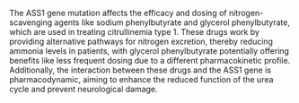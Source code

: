 The ASS1 gene mutation affects the efficacy and dosing of nitrogen-scavenging agents like sodium phenylbutyrate and glycerol phenylbutyrate, which are used in treating citrullinemia type 1. These drugs work by providing alternative pathways for nitrogen excretion, thereby reducing ammonia levels in patients, with glycerol phenylbutyrate potentially offering benefits like less frequent dosing due to a different pharmacokinetic profile. Additionally, the interaction between these drugs and the ASS1 gene is pharmacodynamic, aiming to enhance the reduced function of the urea cycle and prevent neurological damage.